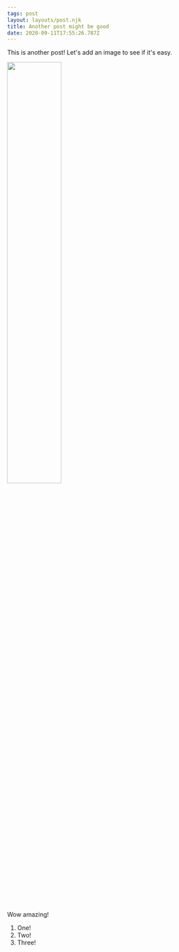 ```yaml
---
tags: post
layout: layouts/post.njk
title: Another post might be good
date: 2020-09-11T17:55:26.787Z
---
```

This is another post! Let's add an image to see if it's easy.

<img width="50%" src="/images/uploads/friday-at-the-ice-rink.jpeg"/>

Wow amazing!

1. One!
2. Two!
3. Three!
